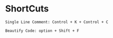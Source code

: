 # ShortCuts

```shell
Single Line Comment: Control + K + Control + C 
```

```shell
Beautify Code: option + Shift + F
```

```shell
```

```shell
```

```shell
```

```shell
```

```shell
```
